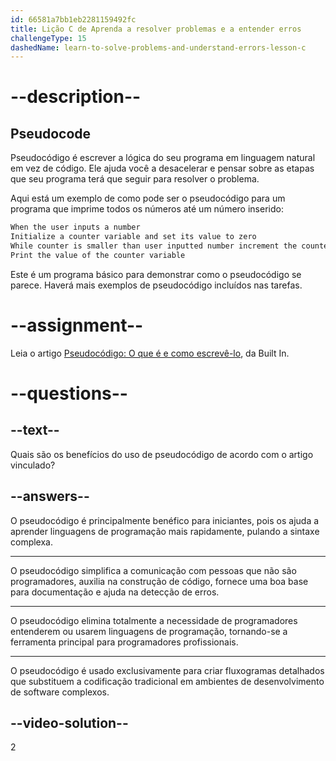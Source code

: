 ```yaml
---
id: 66581a7bb1eb2281159492fc
title: Lição C de Aprenda a resolver problemas e a entender erros
challengeType: 15
dashedName: learn-to-solve-problems-and-understand-errors-lesson-c
---
```


# --description--

## Pseudocode

Pseudocódigo é escrever a lógica do seu programa em linguagem natural em vez de código. Ele ajuda você a desacelerar e pensar sobre as etapas que seu programa terá que seguir para resolver o problema.

Aqui está um exemplo de como pode ser o pseudocódigo para um programa que imprime todos os números até um número inserido:

```bash
When the user inputs a number
Initialize a counter variable and set its value to zero
While counter is smaller than user inputted number increment the counter by one
Print the value of the counter variable
```

Este é um programa básico para demonstrar como o pseudocódigo se parece. Haverá mais exemplos de pseudocódigo incluídos nas tarefas.

# --assignment--

Leia o artigo <a href="https://builtin.com/data-science/pseudocode" target="_blank"> Pseudocódigo: O que é e como escrevê-lo</a>, da Built In.

# --questions--

## --text--

Quais são os benefícios do uso de pseudocódigo de acordo com o artigo vinculado?

## --answers--

O pseudocódigo é principalmente benéfico para iniciantes, pois os ajuda a aprender linguagens de programação mais rapidamente, pulando a sintaxe complexa.

---

O pseudocódigo simplifica a comunicação com pessoas que não são programadores, auxilia na construção de código, fornece uma boa base para documentação e ajuda na detecção de erros.

---

O pseudocódigo elimina totalmente a necessidade de programadores entenderem ou usarem linguagens de programação, tornando-se a ferramenta principal para programadores profissionais.

---

O pseudocódigo é usado exclusivamente para criar fluxogramas detalhados que substituem a codificação tradicional em ambientes de desenvolvimento de software complexos.

## --video-solution--

2
